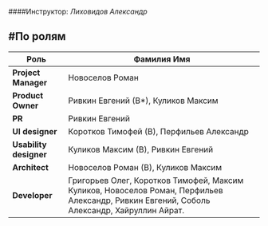 ####Инструктор: *Лиховидов Александр*

#По ролям
---------
Роль | Фамилия Имя
-----|------------
|**Project Manager**| Новоселов Роман
|**Product Owner**| Ривкин Евгений (В*), Куликов Максим
|**PR**| Ривкин Евгений
|**UI designer**| Коротков Тимофей (В), Перфильев Александр
|**Usability designer**| Куликов Максим (В), Ривкин Евгений
|**Аrchitect**| Новоселов Роман (В), Куликов Максим
|**Developer**| Григорьев Олег, Коротков Тимофей, Максим Куликов, Новоселов Роман, Перфильев Александр, Ривкин Евгений, Соболь Александр, Хайруллин Айрат.
